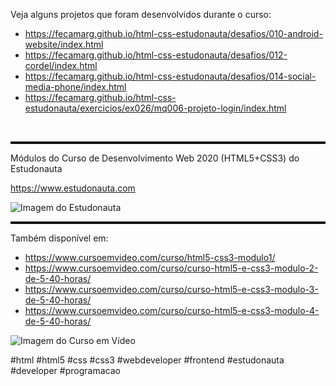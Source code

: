 <p>Veja alguns projetos que foram desenvolvidos durante o curso:</p>
<ul>
  <li><a href="https://fecamarg.github.io/html-css-estudonauta/desafios/010-android-website/index.html">https://fecamarg.github.io/html-css-estudonauta/desafios/010-android-website/index.html</a></li>
  <li><a href="https://fecamarg.github.io/html-css-estudonauta/desafios/012-cordel/index.html">https://fecamarg.github.io/html-css-estudonauta/desafios/012-cordel/index.html</a></li>
  <li><a href="https://fecamarg.github.io/html-css-estudonauta/desafios/014-social-media-phone/index.html">https://fecamarg.github.io/html-css-estudonauta/desafios/014-social-media-phone/index.html</a></li>
  <li><a href="https://fecamarg.github.io/html-css-estudonauta/exercicios/ex026/mq006-projeto-login/index.html">https://fecamarg.github.io/html-css-estudonauta/exercicios/ex026/mq006-projeto-login/index.html</a></li>
</ul>
<br>
<hr style="border-top: 3px solid black;">
<p>Módulos do Curso de Desenvolvimento Web 2020 (HTML5+CSS3) do Estudonauta</p>
<p><a href="https://www.estudonauta.com/">https://www.estudonauta.com</a></p>
<img src="https://user-images.githubusercontent.com/126820611/232139948-f7f91e1c-6b7a-4601-aa4a-def74a618ee4.png" alt="Imagem do Estudonauta">
<br>
<hr style="border-top: 3px solid black;">
<p>Também disponível em:</p>
<ul>
  <li><a href="https://www.cursoemvideo.com/curso/html5-css3-modulo1/">https://www.cursoemvideo.com/curso/html5-css3-modulo1/</a></li>
  <li><a href="https://www.cursoemvideo.com/curso/curso-html5-e-css3-modulo-2-de-5-40-horas/">https://www.cursoemvideo.com/curso/curso-html5-e-css3-modulo-2-de-5-40-horas/</a></li>
  <li><a href="https://www.cursoemvideo.com/curso/curso-html5-e-css3-modulo-3-de-5-40-horas/">https://www.cursoemvideo.com/curso/curso-html5-e-css3-modulo-3-de-5-40-horas/</a></li>
  <li><a href="https://www.cursoemvideo.com/curso/curso-html5-e-css3-modulo-4-de-5-40-horas/">https://www.cursoemvideo.com/curso/curso-html5-e-css3-modulo-4-de-5-40-horas/</a></li>
</ul>
<img src="https://user-images.githubusercontent.com/126820611/232139485-fd5b4c73-1bf7-4c8d-930e-b98426f36156.png" alt="Imagem do Curso em Vídeo">
<p>#html #html5 #css #css3 #webdeveloper #frontend #estudonauta #developer #programacao</p>
